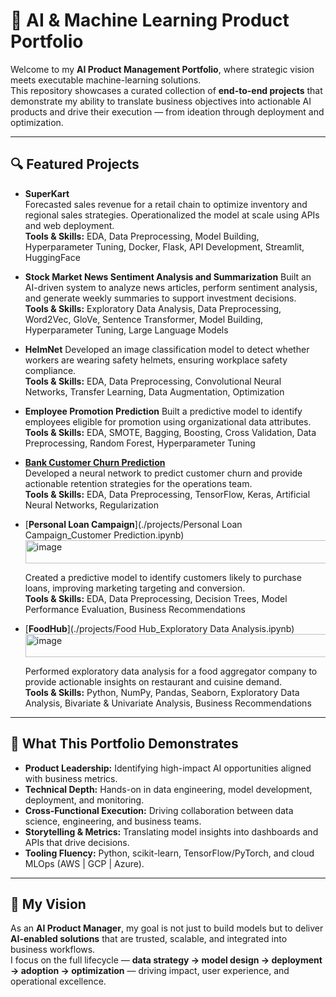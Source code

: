 # 🧠 AI & Machine Learning Product Portfolio

Welcome to my **AI Product Management Portfolio**, where strategic vision meets executable machine-learning solutions.  
This repository showcases a curated collection of **end-to-end projects** that demonstrate my ability to translate business objectives into actionable AI products and drive their execution — from ideation through deployment and optimization.

---

## 🔍 Featured Projects

- **SuperKart** <br>
  Forecasted sales revenue for a retail chain to optimize inventory and regional sales strategies. Operationalized the model at scale using APIs and web deployment.  
  **Tools & Skills:** EDA, Data Preprocessing, Model Building, Hyperparameter Tuning, Docker, Flask, API Development, Streamlit, HuggingFace

- **Stock Market News Sentiment Analysis and Summarization**
  Built an AI-driven system to analyze news articles, perform sentiment analysis, and generate weekly summaries to support investment decisions.  
  **Tools & Skills:** Exploratory Data Analysis, Data Preprocessing, Word2Vec, GloVe, Sentence Transformer, Model Building, Hyperparameter Tuning, Large Language Models

- **HelmNet** 
  Developed an image classification model to detect whether workers are wearing safety helmets, ensuring workplace safety compliance.  
  **Tools & Skills:** EDA, Data Preprocessing, Convolutional Neural Networks, Transfer Learning, Data Augmentation, Optimization

- **Employee Promotion Prediction** 
  Built a predictive model to identify employees eligible for promotion using organizational data attributes.  
  **Tools & Skills:** EDA, SMOTE, Bagging, Boosting, Cross Validation, Data Preprocessing, Random Forest, Hyperparameter Tuning

- [**Bank Customer Churn Prediction**](./projects/bank-customer-churn-prediction/Bank-Customer-Churn-Prediction.ipynb)<br>
  Developed a neural network to predict customer churn and provide actionable retention strategies for the operations team.  
  **Tools & Skills:** EDA, Data Preprocessing, TensorFlow, Keras, Artificial Neural Networks, Regularization

- [**Personal Loan Campaign**](./projects/Personal Loan Campaign_Customer Prediction.ipynb)<img width="854" height="37" alt="image" src="https://github.com/user-attachments/assets/d91650c0-a031-431d-ab22-98567452ff2e" /><br>

  Created a predictive model to identify customers likely to purchase loans, improving marketing targeting and conversion.  
  **Tools & Skills:** EDA, Data Preprocessing, Decision Trees, Model Performance Evaluation, Business Recommendations

- [**FoodHub**](./projects/Food Hub_Exploratory Data Analysis.ipynb)<img width="736" height="37" alt="image" src="https://github.com/user-attachments/assets/41a34d1d-f161-4761-a1cb-2b775f0346c0" /><br>

  Performed exploratory data analysis for a food aggregator company to provide actionable insights on restaurant and cuisine demand.  
  **Tools & Skills:** Python, NumPy, Pandas, Seaborn, Exploratory Data Analysis, Bivariate & Univariate Analysis, Business Recommendations


---

## 🚀 What This Portfolio Demonstrates

- **Product Leadership:** Identifying high-impact AI opportunities aligned with business metrics.  
- **Technical Depth:** Hands-on in data engineering, model development, deployment, and monitoring.  
- **Cross-Functional Execution:** Driving collaboration between data science, engineering, and business teams.  
- **Storytelling & Metrics:** Translating model insights into dashboards and APIs that drive decisions.  
- **Tooling Fluency:** Python, scikit-learn, TensorFlow/PyTorch, and cloud MLOps (AWS | GCP | Azure).

---

## 🧩 My Vision

As an **AI Product Manager**, my goal is not just to build models but to deliver **AI-enabled solutions** that are trusted, scalable, and integrated into business workflows.  
I focus on the full lifecycle — **data strategy → model design → deployment → adoption → optimization** — driving impact, user experience, and operational excellence.
